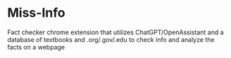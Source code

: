 # Miss-Info
Fact checker chrome extension that utilizes ChatGPT/OpenAssistant and a database of textbooks and .org/.gov/.edu to check info and analyze the facts on a webpage
